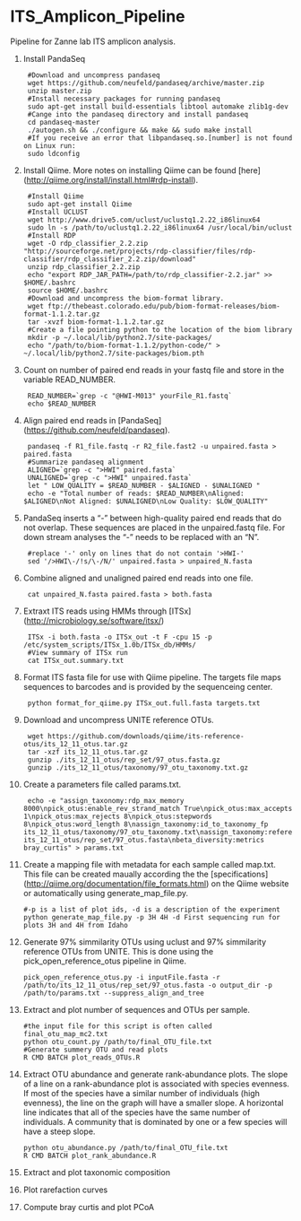 ITS_Amplicon_Pipeline
=====================
Pipeline for Zanne lab ITS amplicon analysis.

1. Install PandaSeq
        
        #Download and uncompress pandaseq
        wget https://github.com/neufeld/pandaseq/archive/master.zip
        unzip master.zip
        #Install necessary packages for running pandaseq
        sudo apt-get install build-essentials libtool automake zlib1g-dev
        #Cange into the pandaseq directory and install pandaseq
        cd pandaseq-master         
        ./autogen.sh && ./configure && make && sudo make install
        #If you receive an error that libpandaseq.so.[number] is not found on Linux run:
        sudo ldconfig     

2. Install Qiime. More notes on installing Qiime can be found [here] (http://qiime.org/install/install.html#rdp-install).

        #Install Qiime
        sudo apt-get install Qiime
        #Install UCLUST
        wget http://www.drive5.com/uclust/uclustq1.2.22_i86linux64
        sudo ln -s /path/to/uclustq1.2.22_i86linux64 /usr/local/bin/uclust
        #Install RDP
        wget -O rdp_classifier_2.2.zip "http://sourceforge.net/projects/rdp-classifier/files/rdp-classifier/rdp_classifier_2.2.zip/download"
        unzip rdp_classifier_2.2.zip
        echo "export RDP_JAR_PATH=/path/to/rdp_classifier-2.2.jar" >> $HOME/.bashrc
        source $HOME/.bashrc
        #Download and uncompress the biom-format library.
        wget ftp://thebeast.colorado.edu/pub/biom-format-releases/biom-format-1.1.2.tar.gz
        tar -xvzf biom-format-1.1.2.tar.gz
        #Create a file pointing python to the location of the biom library
        mkdir -p ~/.local/lib/python2.7/site-packages/
        echo "/path/to/biom-format-1.1.2/python-code/" > ~/.local/lib/python2.7/site-packages/biom.pth
            
3. Count on number of paired end reads in your fastq file and store in the variable READ_NUMBER.
        
        READ_NUMBER=`grep -c "@HWI-M013" yourFile_R1.fastq`
        echo $READ_NUMBER

3. Align paired end reads in [PandaSeq] (https://github.com/neufeld/pandaseq).

        pandaseq -f R1_file.fastq -r R2_file.fast2 -u unpaired.fasta > paired.fasta
        #Summarize pandaseq alignment
        ALIGNED=`grep -c ">HWI" paired.fasta` 
        UNALIGNED=`grep -c ">HWI" unpaired.fasta` 
        let " LOW_QUALITY = $READ_NUMBER - $ALIGNED - $UNALIGNED "
        echo -e "Total number of reads: $READ_NUMBER\nAligned: $ALIGNED\nNot Aligned: $UNALIGNED\nLow Quality: $LOW_QUALITY"
        
4. PandaSeq inserts a “-” between high-quality paired end reads that do not overlap. These sequences are placed in the unpaired.fastq file. For down stream analyses the “-” needs to be replaced with an “N”.
        
        #replace '-' only on lines that do not contain '>HWI-'
        sed '/>HWI\-/!s/\-/N/' unpaired.fasta > unpaired_N.fasta

5. Combine aligned and unaligned paired end reads into one file.

        cat unpaired_N.fasta paired.fasta > both.fasta 

6. Extraxt ITS reads using HMMs through [ITSx] (http://microbiology.se/software/itsx/)
  
        ITSx -i both.fasta -o ITSx_out -t F -cpu 15 -p /etc/system_scripts/ITSx_1.0b/ITSx_db/HMMs/
        #View summary of ITSx run
        cat ITSx_out.summary.txt
        
7. Format ITS fasta file for use with Qiime pipeline. The targets file maps sequences to barcodes and is provided by the sequenceing center.
        
        python format_for_qiime.py ITSx_out.full.fasta targets.txt

8. Download and uncompress UNITE reference OTUs. 
        
        wget https://github.com/downloads/qiime/its-reference-otus/its_12_11_otus.tar.gz   
        tar -xzf its_12_11_otus.tar.gz   
        gunzip ./its_12_11_otus/rep_set/97_otus.fasta.gz   
        gunzip ./its_12_11_otus/taxonomy/97_otu_taxonomy.txt.gz

9. Create a parameters file called params.txt.
    
        echo -e "assign_taxonomy:rdp_max_memory 8000\npick_otus:enable_rev_strand_match True\npick_otus:max_accepts 1\npick_otus:max_rejects 8\npick_otus:stepwords 8\npick_otus:word_length 8\nassign_taxonomy:id_to_taxonomy_fp its_12_11_otus/taxonomy/97_otu_taxonomy.txt\nassign_taxonomy:reference_seqs_fp its_12_11_otus/rep_set/97_otus.fasta\nbeta_diversity:metrics bray_curtis" > params.txt

10. Create a mapping file with metadata for each sample called map.txt. This file can be created maually according the the [specifications] (http://qiime.org/documentation/file_formats.html) on the Qiime website or automatically using generate_map_file.py.

        #-p is a list of plot ids, -d is a description of the experiment
        python generate_map_file.py -p 3H 4H -d First sequencing run for plots 3H and 4H from Idaho        

11. Generate 97% simmilarity OTUs using uclust and 97% simmilarity reference OTUs from UNITE. This is done using the pick_open_reference_otus pipeline in Qiime.

        pick_open_reference_otus.py -i inputFile.fasta -r /path/to/its_12_11_otus/rep_set/97_otus.fasta -o output_dir -p /path/to/params.txt --suppress_align_and_tree

12. Extract and plot number of sequences and OTUs per sample.
        
        #the input file for this script is often called final_otu_map_mc2.txt 
        python otu_count.py /path/to/final_OTU_file.txt
        #Generate summery OTU and read plots
        R CMD BATCH plot_reads_OTUs.R 

13. Extract OTU abundance and generate rank-abundance plots. The slope of a line on a rank-abundance plot is associated with species evenness. If most of the species have a similar number of individuals (high evenness), the line on the graph will have a smaller slope. A horizontal line indicates that all of the species have the same number of individuals. A community that is dominated by one or a few species will have a steep slope.

        python otu_abundance.py /path/to/final_OTU_file.txt 
        R CMD BATCH plot_rank_abundance.R 

14. Extract and plot taxonomic composition

15. Plot rarefaction curves

16. Compute bray curtis and plot PCoA 

